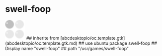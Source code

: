 # swell-foop
<img src='icons/swell-foop.svg' height='64px' width='64px'>
## inherite from
[abcdesktopio/oc.template.gtk](abcdesktopio/oc.template.gtk.md)
## use ubuntu package
swell-foop
## Display name
"swell-foop"
## path
"/usr/games/swell-foop"

